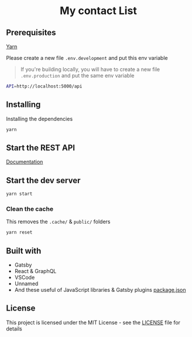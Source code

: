 <h1 align="center">
  My contact List
</h1>

## Prerequisites

[Yarn](https://yarnpkg.com/en/)

Please create a new file `.env.development` and put this env variable

> If you're building locally, you will have to create a new file `.env.production` and put the same env variable

```bash
API=http://localhost:5000/api
```

## Installing

Installing the dependencies

```bash
yarn
```

## Start the REST API

[Documentation](https://github.com/jhbosch/my-contacts-api-rest)

## Start the dev server

```bash
yarn start
```

### Clean the cache

This removes the `.cache/` & `public/` folders

```bash
yarn reset
```

## Built with

- Gatsby
- React & GraphQL
- VSCode
- Unnamed
- And these useful of JavaScript libraries & Gatsby plugins [package.json](package.json)

## License

This project is licensed under the MIT License - see the [LICENSE](LICENSE) file for details
